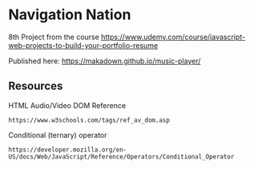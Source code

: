 # Navigation Nation

8th Project from the course https://www.udemy.com/course/javascript-web-projects-to-build-your-portfolio-resume


Published here: https://makadown.github.io/music-player/

## Resources

HTML Audio/Video DOM Reference
```
https://www.w3schools.com/tags/ref_av_dom.asp
```

Conditional (ternary) operator
```
https://developer.mozilla.org/en-US/docs/Web/JavaScript/Reference/Operators/Conditional_Operator
```
